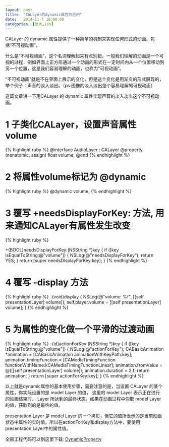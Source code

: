 ```yaml
---
layout: post
title:  "CALayer的dynamic属性的应用"
date:   2014-11-7 18:00:00
categories: [技术,ios]
---
```


CALayer 的 dynamic 属性提供了一种简单的机制来实现任何形式的动画。包括“不可视动画”。

什么是“不可视动画”，这个名词理解起来有点别扭，一般我们理解的动画是一个可视的过程，例如界面上正方形通过一个动画的形式在一定时间内从一个位置移动到另一个位置，这是我们容易理解的动画，也称为“可视动画”。

“不可视动画”就是不在界面上展示的变化，但是这个变化是用渐变的形式展现的，举个例子：声音的淡入淡出。（ps:图像的淡入淡出是个容易理解的可视动画）

这篇文章讲一下用CALayer 的 dynamic 属性实现声音的淡入淡出这个不可视动画。

# 1 子类化CALayer，设置声音属性volume
{% highlight ruby %}
@interface AudioLayer : CALayer
@property (nonatomic, assign) float volume;
@end
{% endhighlight %}

# 2 将属性volume标记为 @dynamic
{% highlight ruby %}
@dynamic volume;
{% endhighlight %}

# 3 覆写 +needsDisplayForKey: 方法, 用来通知CALayer有属性发生改变
{% highlight ruby %}

+(BOOL)needsDisplayForKey:(NSString *)key
{
    if ([key isEqualToString:@"volume"]) {
        NSLog(@"needsDisplayForKey");
        return YES;
    }
    return [super needsDisplayForKey:key];
}
{% endhighlight %}

# 4 覆写 -display 方法
{% highlight ruby %}
-(void)display
{
    NSLog(@"volume: %f", [[self presentationLayer] volume]);
    self.player.volume = [[self presentationLayer] volume];
}
{% endhighlight %}

# 5 为属性的变化做一个平滑的过渡动画
{% highlight ruby %}
-(id<CAAction>)actionForKey:(NSString *)key
{
    if ([key isEqualToString:@"volume"]) {
        NSLog(@"actionForKey");
        CABasicAnimation *animation = [CABasicAnimation animationWithKeyPath:key];
        animation.timingFunction = [CAMediaTimingFunction functionWithName:kCAMediaTimingFunctionLinear];
        animation.fromValue = @([[self presentationLayer] volume]);
        animation.duration = 2.f;
        return animation;
    }
    return [super actionForKey:key];
}
{% endhighlight %}

以上就是dynamic属性的基本使用步骤，需要注意的是，当设置 CALayer 的某个属性，你实际设置的是 model Layer 的值， 这里的 model Layer 表示正在进行的动画结束时， Layer 所达到的最终状态。如果在动画过程中你取 model Layer 的值，获取到的是最终的值。

presentation Layer 是 model Layer 的一个拷贝，但它的值所表示的是当前动画状态中属性的实时值。所以在actionForKey和display方法中，要使用presentation Layer中的属性值。

全部工程代码可以到这里下载: [DynamicProperty](https://github.com/hanmbink/DynamicProperty)








